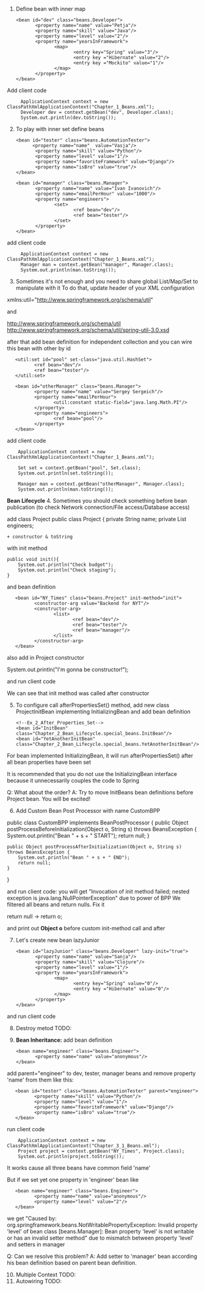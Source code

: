 1. Define bean with inner map

       <bean id="dev" class="beans.Developer">
              <property name="name" value="Petja"/>
              <property name="skill" value="Java"/>
              <property name="level" value="2"/>
              <property name="yearsInFramework">
                     <map>
                            <entry key="Spring" value="3"/>
                            <entry key ="Hibernate" value="2"/>
                            <entry key ="Mockito" value="1"/>
                     </map>
              </property>
       </bean>
       
 Add client code
 
         ApplicationContext context = new ClassPathXmlApplicationContext("Chapter_1_Beans.xml");
         Developer dev = context.getBean("dev", Developer.class);
         System.out.println(dev.toString());
         
 2. To play with inner set define beans
 
 
        <bean id="tester" class="beans.AutomationTester">
              <property name="name"  value="Vasja"/>
               <property name="skill" value="Python"/>
               <property name="level" value="1"/>
               <property name="favoriteFramework" value="Django"/>
               <property name="isBro" value="true"/>
        </bean>
 
        <bean id="manager" class="beans.Manager">
               <property name="name" value="Ivan Ivanovich"/>
               <property name="emailPerHour" value="1000"/>
               <property name="engineers">
                      <set>
                             <ref bean="dev"/>
                             <ref bean="tester"/>
                      </set>
               </property>
        </bean>
        
        
 add client code
 
         ApplicationContext context = new ClassPathXmlApplicationContext("Chapter_1_Beans.xml");
         Manager man = context.getBean("manager", Manager.class);
         System.out.println(man.toString());
         
3. Sometimes it's not enough and you need to share global List/Map/Set to manipulate with it
To do that, update header of your XML configuration

  xmlns:util="http://www.springframework.org/schema/util"
  
and 
  
  http://www.springframework.org/schema/util
  http://www.springframework.org/schema/util/spring-util-3.0.xsd
  
after that add bean definition for independent collection and you can wire this bean with other by id

       <util:set id="pool" set-class="java.util.HashSet">
              <ref bean="dev"/>
              <ref bean="tester"/>
       </util:set>   
       
       <bean id="otherManager" class="beans.Manager">
              <property name="name" value="Sergey Sergeich"/>
              <property name="emailPerHour">
                     <util:constant static-field="java.lang.Math.PI"/>
              </property>
              <property name="engineers">
                     <ref bean="pool"/>
              </property>
       </bean>

add client code

        ApplicationContext context = new ClassPathXmlApplicationContext("Chapter_1_Beans.xml");

        Set set = context.getBean("pool", Set.class);
        System.out.println(set.toString());

        Manager man = context.getBean("otherManager", Manager.class);
        System.out.println(man.toString());
        
**Bean Lifecycle**
4. Sometimes you should check something before bean publication (to check Network connection/File access/Database access)

add class Project
public class Project {
    private String name;
    private List<Engineer> engineers;
    
    + constructor & toString

with init method

    public void init(){
        System.out.println("Check budget");
        System.out.println("Check staging");
    }
    
and bean definition

       <bean id="NY_Times" class="beans.Project" init-method="init">
              <constructor-arg value="Backend for NYT"/>
              <constructor-arg>
                     <list>
                            <ref bean="dev"/>
                            <ref bean="tester"/>
                            <ref bean="manager"/>
                     </list>
              </constructor-arg>
       </bean>
       
also add in Project constructor

System.out.println("I'm gonna be constructor!");

and run client code

We can see that init method was called after constructor

5. To configure call afterPropertiesSet() method, add new class ProjectInitBean implementing InitializingBean
and add bean definition

       <!--Ex_2_After_Properties_Set-->
       <bean id="InitBean" class="Chapter_2_Bean_Lifecycle.special_beans.InitBean"/>
       <bean id="YetAnotherInitBean" class="Chapter_2_Bean_Lifecycle.special_beans.YetAnotherInitBean"/>

For bean implemented InitializingBean, it will run afterPropertiesSet() after all bean properties have been set

It is recommended that you do not use the InitializingBean interface because it unnecessarily couples the code to Spring

Q: What about the order?
A: Try to move InitBeans bean definitions before Project bean. You will be excited!

6. Add Custom Bean Post Processor with name CustomBPP

public class CustomBPP implements BeanPostProcessor {
    public Object postProcessBeforeInitialization(Object o, String s) throws BeansException {
        System.out.println("Bean " + s + " START");
        return null;
    }

    public Object postProcessAfterInitialization(Object o, String s) throws BeansException {
        System.out.println("Bean " + s + " END");
        return null;
    }
}

and run client code: you will get "Invocation of init method failed; nested exception is java.lang.NullPointerException" due to power of BPP
We filtered all beans and return nulls.
Fix it

return null -> return o;

and print out **Object o** before custom init-method call and after

7. Let's create new bean lazyJunior

       <bean id="lazyJunior" class="beans.Developer" lazy-init="true">
              <property name="name" value="Sanja"/>
              <property name="skill" value="Clojure"/>
              <property name="level" value="1"/>
              <property name="yearsInFramework">
                     <map>
                            <entry key="Spring" value="0"/>
                            <entry key ="Hibernate" value="0"/>
                     </map>
              </property>
       </bean>
       
and run client code 

8. Destroy metod TODO:
9. **Bean Inheritance:** add bean definition

       <bean name="engineer" class="beans.Engineer">
              <property name="name" value="anonymous"/>
       </bean>
       
add parent="engineer" to dev, tester, manager beans and remove property 'name' from them
like this:
       
       <bean id="tester" class="beans.AutomationTester" parent="engineer">
              <property name="skill" value="Python"/>
              <property name="level" value="1"/>
              <property name="favoriteFramework" value="Django"/>
              <property name="isBro" value="true"/>
       </bean>
              
run client code

        ApplicationContext context = new ClassPathXmlApplicationContext("Chapter_3_1_Beans.xml");
        Project project = context.getBean("NY_Times", Project.class);
        System.out.println(project.toString());
        
It works cause all three beans have common field 'name'

But if we set yet one property in 'engineer' bean like 

       <bean name="engineer" class="beans.Engineer">
              <property name="name" value="anonymous"/>
              <property name="level" value="2"/>
       </bean>

we get "Caused by: org.springframework.beans.NotWritablePropertyException: Invalid property 'level' of bean class [beans.Manager]: Bean property 'level' is not writable or has an invalid setter method"
due to mismatch between property 'level' and setters in manager

Q: Can we resolve this problem?
A: Add setter to 'manager' bean according his bean definition based on parent bean definition.



10. Multiple Context TODO:
11. Autowiring TODO:
